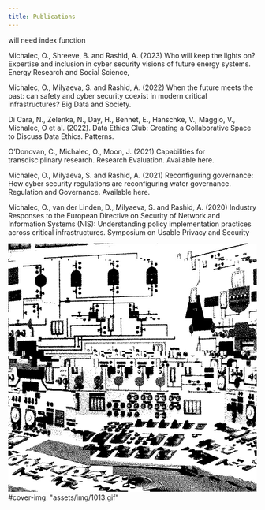 ```yaml
---
title: Publications
---
```


will need index function

Michalec, O., Shreeve, B. and Rashid, A. (2023) Who will keep the lights on? Expertise and inclusion in cyber security visions of future energy systems. Energy Research and Social Science, 

Michalec, O., Milyaeva, S. and Rashid, A. (2022) When the future meets the past: can safety and cyber security coexist in modern critical infrastructures? Big Data and Society. 

Di Cara, N., Zelenka, N., Day, H., Bennet, E., Hanschke, V., Maggio, V., Michalec, O et al. (2022). Data Ethics Club: Creating a Collaborative Space to Discuss Data Ethics. Patterns. 

O’Donovan, C., Michalec, O., Moon, J. (2021) Capabilities for transdisciplinary research. Research Evaluation. Available here.


Michalec, O., Milyaeva, S. and Rashid, A. (2021) Reconfiguring governance: How cyber security regulations are reconfiguring water governance. Regulation and Governance. Available here.

Michalec, O., van der Linden, D., Milyaeva, S. and Rashid, A. (2020) Industry Responses to the European Directive on Security of Network and Information Systems (NIS): Understanding policy implementation practices across critical infrastructures. Symposium on Usable Privacy and Security

![glitch1013](assets/img/1013.gif)
#cover-img: "assets/img/1013.gif"
